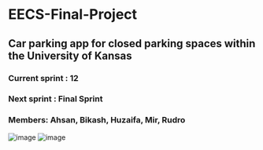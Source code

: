 # EECS-Final-Project
## Car parking app for closed parking spaces within the University of Kansas
### Current sprint : 12
### Next sprint : Final Sprint

### Members: Ahsan, Bikash, Huzaifa, Mir, Rudro 

![image](https://user-images.githubusercontent.com/61032181/224580438-70963381-5910-4059-9030-e07d3136d601.png)
![image](https://res.cloudinary.com/practicaldev/image/fetch/s--QMibzh6w--/c_imagga_scale,f_auto,fl_progressive,h_900,q_auto,w_1600/https://dev-to-uploads.s3.amazonaws.com/uploads/articles/744d0blnoa59y39rii3s.jpeg)
